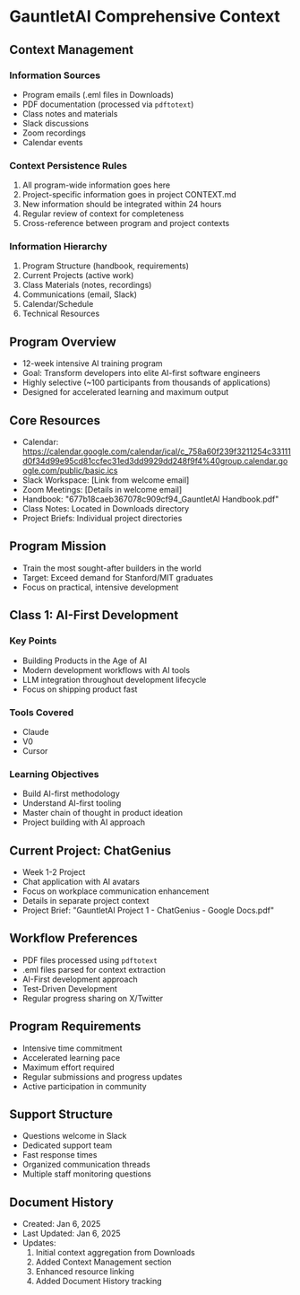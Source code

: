 # GauntletAI Comprehensive Context

## Context Management
### Information Sources
- Program emails (.eml files in Downloads)
- PDF documentation (processed via `pdftotext`)
- Class notes and materials
- Slack discussions
- Zoom recordings
- Calendar events

### Context Persistence Rules
1. All program-wide information goes here
2. Project-specific information goes in project CONTEXT.md
3. New information should be integrated within 24 hours
4. Regular review of context for completeness
5. Cross-reference between program and project contexts

### Information Hierarchy
1. Program Structure (handbook, requirements)
2. Current Projects (active work)
3. Class Materials (notes, recordings)
4. Communications (email, Slack)
5. Calendar/Schedule
6. Technical Resources

## Program Overview
- 12-week intensive AI training program
- Goal: Transform developers into elite AI-first software engineers
- Highly selective (~100 participants from thousands of applications)
- Designed for accelerated learning and maximum output

## Core Resources
- Calendar: https://calendar.google.com/calendar/ical/c_758a60f239f3211254c33111d0f34d99e95cd81ccfec31ed3dd9929dd248f9f4%40group.calendar.google.com/public/basic.ics
- Slack Workspace: [Link from welcome email]
- Zoom Meetings: [Details in welcome email]
- Handbook: "677b18caeb367078c909cf94_GauntletAI Handbook.pdf"
- Class Notes: Located in Downloads directory
- Project Briefs: Individual project directories

## Program Mission
- Train the most sought-after builders in the world
- Target: Exceed demand for Stanford/MIT graduates
- Focus on practical, intensive development

## Class 1: AI-First Development
### Key Points
- Building Products in the Age of AI
- Modern development workflows with AI tools
- LLM integration throughout development lifecycle
- Focus on shipping product fast

### Tools Covered
- Claude
- V0
- Cursor

### Learning Objectives
- Build AI-first methodology
- Understand AI-first tooling
- Master chain of thought in product ideation
- Project building with AI approach

## Current Project: ChatGenius
- Week 1-2 Project
- Chat application with AI avatars
- Focus on workplace communication enhancement
- Details in separate project context
- Project Brief: "GauntletAI Project 1 - ChatGenius - Google Docs.pdf"

## Workflow Preferences
- PDF files processed using `pdftotext`
- .eml files parsed for context extraction
- AI-First development approach
- Test-Driven Development
- Regular progress sharing on X/Twitter

## Program Requirements
- Intensive time commitment
- Accelerated learning pace
- Maximum effort required
- Regular submissions and progress updates
- Active participation in community

## Support Structure
- Questions welcome in Slack
- Dedicated support team
- Fast response times
- Organized communication threads
- Multiple staff monitoring questions

## Document History
- Created: Jan 6, 2025
- Last Updated: Jan 6, 2025
- Updates:
  1. Initial context aggregation from Downloads
  2. Added Context Management section
  3. Enhanced resource linking
  4. Added Document History tracking 